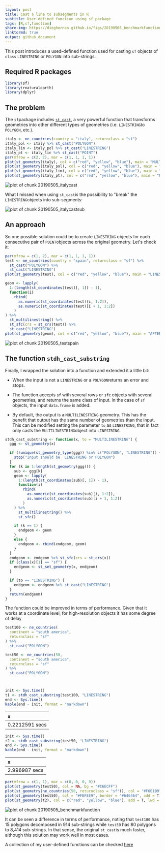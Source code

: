 ```yaml
---
layout: post
title: Cast a line to subsegments in R
subtitle: User-defined function using sf package
tags: [R,sf,function]
share-img: https://dieghernan.github.io/figs/20190505_benchmarkfunction-1.png
linktormd: true
output: github_document
---
```



This post introduces a used-defined function used for casting `sf` objects of `class` `LINESTRING` or `POLYGON` into sub-strings.



## Required R packages


```r
library(sf)
library(rnaturalearth)
library(dplyr)
```

## The problem

The `sf`package includes [`st_cast`](https://r-spatial.github.io/sf/reference/st_cast.html), a very powerful function that transforms geometries into other different types of geometries (i.e. `LINESTRING`to `POLYGON`, etc.). 


```r
italy <- ne_countries(country = "italy", returnclass = "sf")
italy_pol <- italy %>% st_cast("POLYGON")
italy_lin <- italy_pol %>% st_cast("LINESTRING")
italy_pt <- italy_lin %>% st_cast("POINT")
par(mfrow = c(2, 2), mar = c(1, 1, 1, 1))
plot(st_geometry(italy), col = c("red", "yellow", "blue"), main = "MULTIPOLYGON")
plot(st_geometry(italy_pol), col = c("red", "yellow", "blue"), main = "POLYGON")
plot(st_geometry(italy_lin), col = c("red", "yellow", "blue"), main = "LINE")
plot(st_geometry(italy_pt), col = c("red", "yellow", "blue"), main = "POINT")
```

<img src="../figs/20190505_italycast-1.png" title="plot of chunk 20190505_italycast" alt="plot of chunk 20190505_italycast" style="display: block; margin: auto;" />

What I missed when using `st_cast`is the possibility to "break" the `LINESTRING`objects into sub-segments:

<img src="../figs/20190505_italycastsub-1.png" title="plot of chunk 20190505_italycastsub" alt="plot of chunk 20190505_italycastsub" style="display: block; margin: auto;" />

## An approach

So one possible solution could be to create `LINESTRING` objects for each consecutive pair of `POINT`objects across the original geometry. Let's check it:


```r
par(mfrow = c(1, 2), mar = c(1, 1, 1, 1))
test <- ne_countries(country = "spain", returnclass = "sf") %>%
  st_cast("POLYGON") %>%
  st_cast("LINESTRING")
plot(st_geometry(test), col = c("red", "yellow", "blue"), main = "LINESTRING")

geom <- lapply(
  1:(length(st_coordinates(test)[, 1]) - 1),
  function(i)
    rbind(
      as.numeric(st_coordinates(test)[i, 1:2]),
      as.numeric(st_coordinates(test)[i + 1, 1:2])
    )
) %>%
  st_multilinestring() %>%
  st_sfc(crs = st_crs(test)) %>%
  st_cast("LINESTRING")
plot(st_geometry(geom), col = c("red", "yellow", "blue"), main = "AFTER FUNCTION")
```

<img src="../figs/20190505_testspain-1.png" title="plot of chunk 20190505_testspain" alt="plot of chunk 20190505_testspain" style="display: block; margin: auto;" />

## The function `stdh_cast_substring`

Finally, I wrapped the solution into a function and extended it a little bit:

* When the input is not a `LINESTRING` or a `POLYGON`returns an error and stops.

* The function accepts `sf` with several rows or `sfc` objects with several geometries, and returns the same class of input. In the case of `sf` objects, the input `data.frame` is added.

* By default, the output is a `MULTILINESTRING` geometry. This has the benefit that output has the same number of geometries than the input. This can be modified setting the parameter `to` as `LINESTRING`, that in fact only casts the `MULTILINESTRING`object into `LINESTRING`.


```r
stdh_cast_substring <- function(x, to = "MULTILINESTRING") {
  ggg <- st_geometry(x)

  if (!unique(st_geometry_type(ggg)) %in% c("POLYGON", "LINESTRING")) {
    stop("Input should be  LINESTRING or POLYGON")
  }
  for (k in 1:length(st_geometry(ggg))) {
    sub <- ggg[k]
    geom <- lapply(
      1:(length(st_coordinates(sub)[, 1]) - 1),
      function(i)
        rbind(
          as.numeric(st_coordinates(sub)[i, 1:2]),
          as.numeric(st_coordinates(sub)[i + 1, 1:2])
        )
    ) %>%
      st_multilinestring() %>%
      st_sfc()

    if (k == 1) {
      endgeom <- geom
    }
    else {
      endgeom <- rbind(endgeom, geom)
    }
  }
  endgeom <- endgeom %>% st_sfc(crs = st_crs(x))
  if (class(x)[1] == "sf") {
    endgeom <- st_set_geometry(x, endgeom)
  }

  if (to == "LINESTRING") {
    endgeom <- endgeom %>% st_cast("LINESTRING")
  }
  return(endgeom)
}
```
 The function could be improved in terms of performance. Given that it works at a coordinate level, for high-resolution objects it has some degree of delay
 

```r
test100 <- ne_countries(
  continent = "south america",
  returnclass = "sf"
) %>%
  st_cast("POLYGON")

test50 <- ne_countries(50,
  continent = "south america",
  returnclass = "sf"
) %>%
  st_cast("POLYGON")



init <- Sys.time()
t1 <- stdh_cast_substring(test100, "LINESTRING")
end <- Sys.time()
kable(end - init, format = "markdown")
```



|x              |
|:--------------|
|0.2212591 secs |

```r
init <- Sys.time()
t2 <- stdh_cast_substring(test50, "LINESTRING")
end <- Sys.time()
kable(end - init, format = "markdown")
```



|x             |
|:-------------|
|2.996987 secs |

```r
par(mfrow = c(1, 1), mar = c(0, 0, 0, 0))
plot(st_geometry(test50), col = NA, bg = "#C6ECFF")
plot(st_geometry(ne_countries(50, returnclass = "sf")), col = "#F6E1B9", border = "#646464", add = T)
plot(st_geometry(test50), col = "#FEFEE9", border = "#646464", add = T)
plot(st_geometry(t2), col = c("red", "yellow", "blue"), add = T, lwd = 0.5)
```

<img src="../figs/20190505_benchmarkfunction-1.png" title="plot of chunk 20190505_benchmarkfunction" alt="plot of chunk 20190505_benchmarkfunction" style="display: block; margin: auto;" />
 
It can be seen a difference in terms of performance, noting that `test100` has 15 polygons decomposed in 914 sub-strings while `test50` has 80 polygons to 8,414 sub-strings. In that sense, the original `st_cast`is much faster, although this solution may work well in most cases.

A collection of my user-defined functions can be checked [here](https://github.com/dieghernan/dieghernan.github.io/blob/master/functions)
